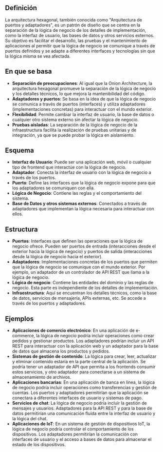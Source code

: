 ## Definición
La arquitectura hexagonal, también conocida como "Arquitectura de puertos y adaptadores", es un patrón de diseño que se centra en la separación de la lógica de negocio de los detalles de implementación, como la interfaz de usuario, las bases de datos y otros servicios externos. Su objetivo es facilitar el desarrollo, las pruebas y el mantenimiento de aplicaciones al permitir que la lógica de negocio se comunique a través de puertos definidos y se adapte a diferentes interfaces y tecnologías sin que la lógica misma se vea afectada.

## En que se basa
- **Separación de preocupaciones**: Al igual que la Onion Architecture, la arquitectura hexagonal promueve la separación de la lógica de negocio y los detalles técnicos, lo que mejora la mantenibilidad del código.
- **Adaptadores y puertos**: Se basa en la idea de que la lógica de negocio se comunica a través de puertos (interfaces) y utiliza adaptadores (implementaciones concretas) para interactuar con el mundo exterior.
- **Flexibilidad**: Permite cambiar la interfaz de usuario, la base de datos o cualquier otro sistema externo sin afectar la lógica de negocio.
- **Pruebas aisladas**: La separación de la lógica de negocio de la infraestructura facilita la realización de pruebas unitarias y de integración, ya que se puede probar la lógica en aislamiento.

## Esquema
- **Interfaz de Usuario**: Puede ser una aplicación web, móvil o cualquier tipo de frontend que interactúe con la lógica de negocio.
- **Adaptador**: Conecta la interfaz de usuario con la lógica de negocio a través de los puertos.
- **Puerto**: Define las interfaces que la lógica de negocio expone para que los adaptadores se comuniquen con ella.
- **Lógica de Negocio**: Contiene las reglas y el comportamiento del sistema.
- **Base de Datos y otros sistemas externos**: Conectados a través de adaptadores que implementan la lógica necesaria para interactuar con ellos.

## Estructura
- **Puertos**: Interfaces que definen las operaciones que la lógica de negocio ofrece. Pueden ser puertos de entrada (interacciones desde el exterior hacia la lógica de negocio) y puertos de salida (interacciones desde la lógica de negocio hacia el exterior).
- **Adaptadores**: Implementaciones concretas de los puertos que permiten que la lógica de negocio se comunique con el mundo exterior. Por ejemplo, un adaptador de un controlador de API REST que llama a la lógica de negocio.
- **Lógica de negocio**: Contiene las entidades del dominio y las reglas de negocio. Esta parte es independiente de los detalles de implementación.
- **Infraestructura**: Aquí se encuentran los detalles técnicos, como la base de datos, servicios de mensajería, APIs externas, etc. Se accede a través de los puertos y adaptadores.

## Ejemplos
- **Aplicaciones de comercio electrónico**: En una aplicación de e-commerce, la lógica de negocio podría incluir operaciones como crear pedidos y gestionar productos. Los adaptadores podrían incluir un API REST para interactuar con la aplicación web y un adaptador para la base de datos que almacena los productos y pedidos.
- **Sistemas de gestión de contenido**: La lógica para crear, leer, actualizar y eliminar contenido estaría en la parte central de la aplicación. Se podría tener un adaptador de API que permita a los frontends consumir estos servicios, y otro adaptador para conectarse a un sistema de almacenamiento de archivos.
- **Aplicaciones bancarias**: En una aplicación de banca en línea, la lógica de negocio podría incluir operaciones como transferencias y gestión de cuentas. Los puertos y adaptadores permitirían que la aplicación se conectara a diferentes interfaces de usuario y sistemas de pago.
- **Servicios de chat**: La lógica de negocio podría incluir la gestión de mensajes y usuarios. Adaptadores para la API REST y para la base de datos permitirían una comunicación fluida entre la interfaz de usuario y la lógica del chat.
- **Aplicaciones de IoT**: En un sistema de gestión de dispositivos IoT, la lógica de negocio podría controlar el comportamiento de los dispositivos. Los adaptadores permitirían la comunicación con interfaces de usuario y el acceso a bases de datos para almacenar el estado de los dispositivos.